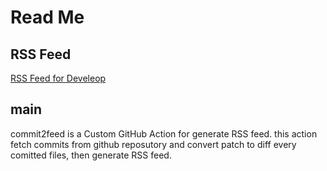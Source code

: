 # Read Me

## RSS Feed

[RSS Feed for Develeop](https://raw.githubusercontent.com/atsushifx/commit2feed/develop/rss/feeds.xml)

## main

commit2feed is a Custom GitHub Action for generate RSS feed.
this action fetch commits from github reposutory and
convert patch to diff every comitted files, then generate RSS feed.
